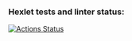 ### Hexlet tests and linter status:
[![Actions Status](https://github.com/adelnapier/python-project-49/actions/workflows/hexlet-check.yml/badge.svg)](https://github.com/adelnapier/python-project-49/actions)